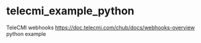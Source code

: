 # telecmi_example_python
TeleCMI webhooks https://doc.telecmi.com/chub/docs/webhooks-overview python example 
